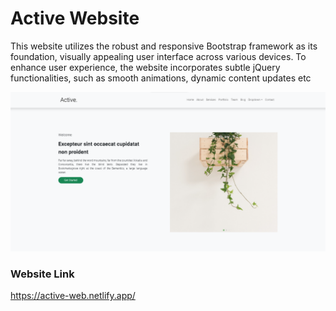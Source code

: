 <h1> Active Website </h1>
<p> 
  This website utilizes the robust and responsive Bootstrap framework as its foundation, visually appealing user interface across various devices. To enhance user experience, the website incorporates subtle jQuery functionalities, such as smooth animations, dynamic content updates etc
</p> 
<img src="https://github.com/Rohit-Pakhre09/BOOTSTRAP-Projects/blob/c5497c8a63940cca846bfadef48b3b413b84317b/Active-Website.png">

<h3> Website Link </h3>
<a href="https://active-web.netlify.app/"> <p>https://active-web.netlify.app/</p> </a>
